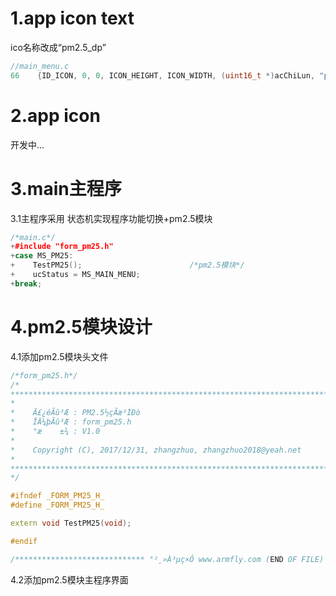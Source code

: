 # 1.app icon text

ico名称改成“pm2.5\_dp”

```c
//main_menu.c
66    {ID_ICON, 0, 0, ICON_HEIGHT, ICON_WIDTH, (uint16_t *)acChiLun, "pm2.5_dp"},
```

# 2.app icon

开发中...

# 3.main主程序

3.1主程序采用 状态机实现程序功能切换+pm2.5模块

```cpp
/*main.c*/
+#include "form_pm25.h"
+case MS_PM25:
+    TestPM25();                        /*pm2.5模块*/
+    ucStatus = MS_MAIN_MENU;
+break;
```

# 4.pm2.5模块设计

4.1添加pm2.5模块头文件

```cpp
/*form_pm25.h*/
/*
*********************************************************************************************************
*
*    Ä£¿éÃû³Æ : PM2.5½çÃæ³ÌÐò
*    ÎÄ¼þÃû³Æ : form_pm25.h
*    °æ    ±¾ : V1.0
*
*    Copyright (C), 2017/12/31, zhangzhuo, zhangzhuo2018@yeah.net
*
*********************************************************************************************************
*/

#ifndef _FORM_PM25_H_
#define _FORM_PM25_H_

extern void TestPM25(void);

#endif

/***************************** °²¸»À³µç×Ó www.armfly.com (END OF FILE) *********************************/
```

4.2添加pm2.5模块主程序界面

